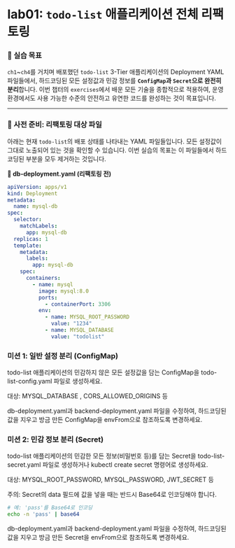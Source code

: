 # lab01: `todo-list` 애플리케이션 전체 리팩토링

### 🎯 실습 목표

`ch1`~`ch4`를 거치며 배포했던 `todo-list` 3-Tier 애플리케이션의 Deployment YAML 파일들에서, 하드코딩된 모든 설정값과 민감 정보를 **`ConfigMap`과 `Secret`으로 완전히 분리**합니다. 이번 챕터의 `exercises`에서 배운 모든 기술을 종합적으로 적용하여, 운영 환경에서도 사용 가능한 수준의 안전하고 유연한 코드를 완성하는 것이 목표입니다.

---

### 📝 사전 준비: 리팩토링 대상 파일

아래는 현재 `todo-list`의 배포 상태를 나타내는 YAML 파일들입니다. 모든 설정값이 그대로 노출되어 있는 것을 확인할 수 있습니다. 이번 실습의 목표는 이 파일들에서 하드코딩된 부분을 모두 제거하는 것입니다.

**📄 db-deployment.yaml (리팩토링 전)**

```yaml
apiVersion: apps/v1
kind: Deployment
metadata:
  name: mysql-db
spec:
  selector:
    matchLabels:
      app: mysql-db
  replicas: 1
  template:
    metadata:
      labels:
        app: mysql-db
    spec:
      containers:
        - name: mysql
          image: mysql:8.0
          ports:
            - containerPort: 3306
          env:
            - name: MYSQL_ROOT_PASSWORD
              value: "1234"
            - name: MYSQL_DATABASE
              value: "todolist"
```

### 미션 1: 일반 설정 분리 (ConfigMap)

todo-list 애플리케이션의 민감하지 않은 모든 설정값을 담는 ConfigMap을 todo-list-config.yaml 파일로 생성하세요.

대상: MYSQL_DATABASE , CORS_ALLOWED_ORIGINS 등

db-deployment.yaml과 backend-deployment.yaml 파일을 수정하여, 하드코딩된 값을 지우고 방금 만든 ConfigMap을 envFrom으로 참조하도록 변경하세요.

### 미션 2: 민감 정보 분리 (Secret)

todo-list 애플리케이션의 민감한 모든 정보(비밀번호 등)를 담는 Secret을 todo-list-secret.yaml 파일로 생성하거나 kubectl create secret 명령어로 생성하세요.

대상: MYSQL_ROOT_PASSWORD, MYSQL_PASSWORD, JWT_SECRET 등

주의: Secret의 data 필드에 값을 넣을 때는 반드시 Base64로 인코딩해야 합니다.

```Bash
# 예: 'pass'를 Base64로 인코딩
echo -n 'pass' | base64
```

db-deployment.yaml과 backend-deployment.yaml 파일을 수정하여, 하드코딩된 값을 지우고 방금 만든 Secret을 envFrom으로 참조하도록 변경하세요.
